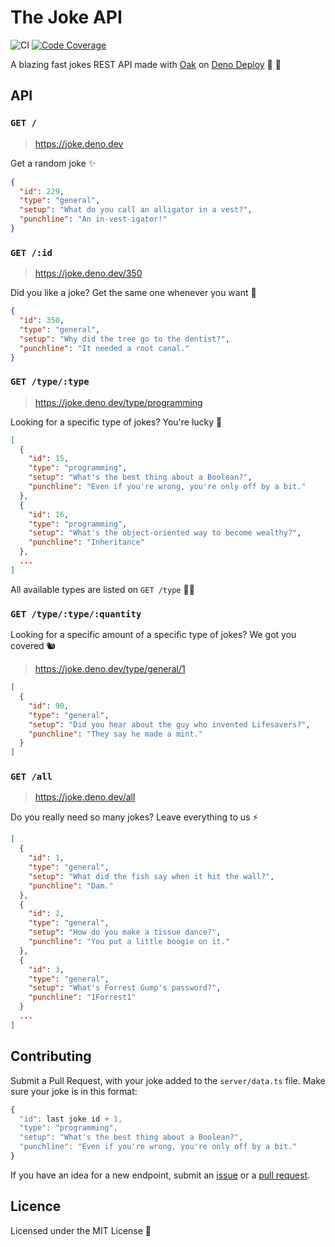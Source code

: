 # The Joke API

![CI](https://github.com/UltiRequiem/joke/workflows/CI/badge.svg)
[![Code Coverage](https://codecov.io/gh/ultirequiem/joke-api/branch/main/graph/badge.svg)](https://codecov.io/gh/ultirequiem/joke-api)

A blazing fast jokes REST API made with [Oak](https://github.com/oakserver/oak)
on [Deno Deploy](https://deno.com/deploy/docs) 🦕 🚀

## API

### `GET /`

> https://joke.deno.dev

Get a random joke ✨

```json
{
  "id": 229,
  "type": "general",
  "setup": "What do you call an alligator in a vest?",
  "punchline": "An in-vest-igator!"
}
```

### `GET /:id`

> https://joke.deno.dev/350

Did you like a joke? Get the same one whenever you want 🦀

```json
{
  "id": 350,
  "type": "general",
  "setup": "Why did the tree go to the dentist?",
  "punchline": "It needed a root canal."
}
```

### `GET /type/:type`

> https://joke.deno.dev/type/programming

Looking for a specific type of jokes? You're lucky 🐌

```json
[
  {
    "id": 15,
    "type": "programming",
    "setup": "What's the best thing about a Boolean?",
    "punchline": "Even if you're wrong, you're only off by a bit."
  },
  {
    "id": 16,
    "type": "programming",
    "setup": "What's the object-oriented way to become wealthy?",
    "punchline": "Inheritance"
  },
  ...
]
```

All available types are listed on `GET /type` 🕵️‍♂️

### `GET /type/:type/:quantity`

Looking for a specific amount of a specific type of jokes? We got you covered 🐿

> https://joke.deno.dev/type/general/1

```json
[
  {
    "id": 90,
    "type": "general",
    "setup": "Did you hear about the guy who invented Lifesavers?",
    "punchline": "They say he made a mint."
  }
]
```

### `GET /all`

> https://joke.deno.dev/all

Do you really need so many jokes? Leave everything to us ⚡

```json
[
  {
    "id": 1,
    "type": "general",
    "setup": "What did the fish say when it hit the wall?",
    "punchline": "Dam."
  },
  {
    "id": 2,
    "type": "general",
    "setup": "How do you make a tissue dance?",
    "punchline": "You put a little boogie on it."
  },
  {
    "id": 3,
    "type": "general",
    "setup": "What's Forrest Gump's password?",
    "punchline": "1Forrest1"
  }
  ...
]
```

## Contributing

Submit a Pull Request, with your joke added to the `server/data.ts` file. Make
sure your joke is in this format:

```typescript
{
  "id": last joke id + 1,
  "type": "programming",
  "setup": "What's the best thing about a Boolean?",
  "punchline": "Even if you're wrong, you're only off by a bit."
}
```

If you have an idea for a new endpoint, submit an
[issue](https://github.com/UltiRequiem/joke-api/issues/new) or a
[pull request](https://github.com/UltiRequiem/joke-api/fork).

## Licence

Licensed under the MIT License 📄

